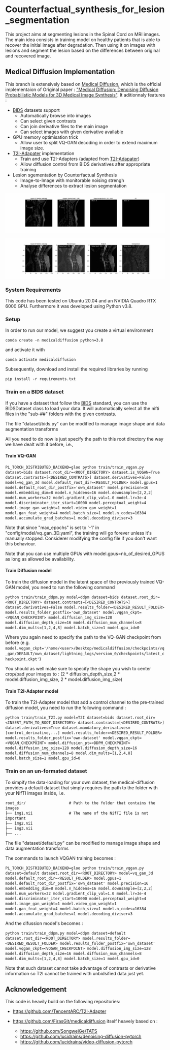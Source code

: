 # Counterfactual_synthesis_for_lesion_segmentation

This project aims at segmenting lesions in the Spinal Cord on MRI images. 
The main idea consists in training model on healthy patients that is able to recover the initial image after degradation. Then using it on images with lesions and segment the lesion based on the differences between original and recovered image.

## Medical Diffusion Implementation

This branch is extensively based on [Medical Diffusion](https://github.com/FirasGit/medicaldiffusion), which is the official implementaion of Original paper : ["Medical Diffusion: Denoising Diffusion Probabilistic Models for 3D Medical Image Synthesis"](https://arxiv.org/abs/2211.03364).
It aditionnaly features : 

- [BIDS](https://bids.neuroimaging.io/) datasets support
  - Automatically browse into images
  - Can select given contrasts
  - Can join derivative files to the main image
  - Can select images with given derivative available
- GPU memory optimisation trick
  - Allow user to split VQ-GAN decoding in order to extend maximum image size.
- [T2I-Adapater](https://arxiv.org/abs/2302.08453) implementation
  - Train and use T2I-Adapters (adapted from [T2I-Adapater](https://github.com/TencentARC/T2I-Adapter))
  - Allow diffusion control from BIDS derivatives after appropriate training
- Lesion sgementation by Counterfactual Synthesis
  - Image-to-Image with monitorable noising strengh
  - Analyse differences to extract lesion segmentation

![Generated Samples by our Medical Diffusion model following a T2I constraint](assets/0807_img2img_segmentation_sci-paris_1_d_0.8_th_0.4_f_filter_T2I_True.gif)

![Generated Samples by our Medical Diffusion model with a denoising strengh variation](assets/gif_sci_paris_8_d_range.gif)

### System Requirements
This code has been tested on Ubuntu 20.04 and an NVIDIA Quadro RTX 6000 GPU. Furthermore it was developed using Python v3.8.

### Setup
In order to run our model, we suggest you create a virtual environment 
```
conda create -n medicaldiffusion python=3.8
``` 
and activate it with 
```
conda activate medicaldiffusion
```
Subsequently, download and install the required libraries by running 
```
pip install -r requirements.txt
```

### Train on a BIDS dataset

If you have a dataset that follow the [BIDS](https://bids.neuroimaging.io/) standard, you can use the BIDSDataset class to load your data. It will automatically select all the nifti files in the "sub-##" folders with the given contrasts.         

The file "dataset/bids.py" can be modified to manage image shape and data augmentation transforms

All you need to do now is just specify the path to this root directory the way we have dealt with it before, i.e.,

#### Train VQ-GAN

```
PL_TORCH_DISTRIBUTED_BACKEND=gloo python train/train_vqgan.py dataset=bids dataset.root_dir=<ROOT_DIRECTORY> dataset.is_VQGAN=True dataset.contrasts=[<DESIRED_CONTRATS>] dataset.derivatives=False model=vq_gan_3d model.default_root_dir=<RESULT_FOLDER> model.gpus=1 model.default_root_dir_postfix='own_dataset' model.precision=16 model.embedding_dim=8 model.n_hiddens=16 model.downsample=[2,2,2] model.num_workers=32 model.gradient_clip_val=1.0 model.lr=3e-4 model.discriminator_iter_start=10000 model.perceptual_weight=4 model.image_gan_weight=1 model.video_gan_weight=1 model.gan_feat_weight=4 model.batch_size=1 model.n_codes=16384 model.accumulate_grad_batches=1 model.decoding_diviser=3
```

Note that since "max_epochs" is set to '-1' in "config/model/vq_gan_3D.yaml", the training will go forever unless it's manually stopped. Considerer modifying the config file if you don't want this behaviour.

Note that you can use multiple GPUs with model.gpus=nb_of_desired_GPUS as long as allowed be availability.

#### Train Diffusion model

To train the diffusion model in the latent space of the previously trained VQ-GAN model, you need to run the following command
```
python train/train_ddpm.py model=ddpm dataset=bids dataset.root_dir=<ROOT_DIRECTORY> dataset.contrasts=[<DESIRED_CONTRATS>] dataset.derivatives=False model.results_folder=<DESIRED_RESULT_FOLDER> model.results_folder_postfix='own_dataset' model.vqgan_ckpt=<VQGAN_CHECKPOINT> model.diffusion_img_size=128 model.diffusion_depth_size=16 model.diffusion_num_channels=8 model.dim_mults=[1,2,4,8] model.batch_size=1 model.gpu_id=0
```
Where you again need to specify the path to the VQ-GAN checkpoint from before (e.g. ```model.vqgan_ckpt='/home/<user>/Desktop/medicaldiffusion/checkpoints/vq_gan/DEFAULT/own_dataset/lightning_logs/version_0/checkpoints/latest_checkpoint.ckpt'```)

You should as well make sure to specify the shape you wish to center crop/pad your images to : (2 * diffusion_depth_size,2 * model.diffusion_img_size, 2 * model.diffusion_img_size)

#### Train T2I-Adapter model
To train the T2I-Adapter model that add a control channel to the pre-trained diffusion model, you need to run the following command :
```
python train/train_T2I.py model=T2I dataset=bids dataset.root_dir=<INSERT_PATH_TO_ROOT_DIRECTORY> dataset.contrasts=[<DESIRED_CONTRATS>] dataset.derivatives=True dataset.mandatory_derivatives=[control_derivative,...] model.results_folder=<DESIRED_RESULT_FOLDER> model.results_folder_postfix='own-dataset' model.vqgan_ckpt=<VQGAN_CHECKPOINT> model.diffusion_pt=<DDPM_CHECKPOINT> model.diffusion_img_size=128 model.diffusion_depth_size=16 model.diffusion_num_channels=8 model.dim_mults=[1,2,4,8] model.batch_size=1 model.gpu_id=0
```

### Train on an un-formated dataset
To simpify the data-loading for your own dataset, the medical-diffusion provides a default dataset that simply requires the path to the folder with your NifTI images inside, i.e.

    root_dir/					# Path to the folder that contains the images
    ├── img1.nii                # The name of the NifTI file is not important
    ├── img2.nii                    
    ├── img3.nii                     
    ├── ...                    

The file "dataset/default.py" can be modified to manage image shape and data augmentation transforms

The commands to launch VQGAN training becomes :

```
PL_TORCH_DISTRIBUTED_BACKEND=gloo python train/train_vqgan.py dataset=default dataset.root_dir=<ROOT_DIRECTORY> model=vq_gan_3d model.default_root_dir=<RESULT_FOLDER> model.gpus=1 model.default_root_dir_postfix='own_dataset' model.precision=16 model.embedding_dim=8 model.n_hiddens=16 model.downsample=[2,2,2] model.num_workers=32 model.gradient_clip_val=1.0 model.lr=3e-4 model.discriminator_iter_start=10000 model.perceptual_weight=4 model.image_gan_weight=1 model.video_gan_weight=1 model.gan_feat_weight=4 model.batch_size=1 model.n_codes=16384 model.accumulate_grad_batches=1 model.decoding_diviser=3
```

And the difussion model's becomes :

```
python train/train_ddpm.py model=ddpm dataset=default dataset.root_dir=<ROOT_DIRECTORY> model.results_folder=<DESIRED_RESULT_FOLDER> model.results_folder_postfix='own_dataset' model.vqgan_ckpt=<VQGAN_CHECKPOINT> model.diffusion_img_size=128 model.diffusion_depth_size=16 model.diffusion_num_channels=8 model.dim_mults=[1,2,4,8] model.batch_size=1 model.gpu_id=0
```

Note that such dataset cannot take advantage of contrasts or derivative information so T2I cannot be trained with unbidsified data just yet.


## Acknowledgement
This code is heavily build on the following repositories:

* https://github.com/TencentARC/T2I-Adapter

* https://github.com/FirasGit/medicaldiffusion itself heavely based on : 

  * https://github.com/SongweiGe/TATS
  * https://github.com/lucidrains/denoising-diffusion-pytorch
  * https://github.com/lucidrains/video-diffusion-pytorch
